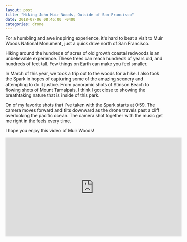 ```yaml
---
layout: post
title: "Hiking John Muir Woods, Outside of San Francisco"
date: 2018-07-06 08:46:00 -0400
categories: drone
---
```

For a humbling and awe inspiring experience, it's hard to beat a visit to Muir Woods National Monument, just a quick drive north of San Francisco.

Hiking around the hundreds of acres of old growth coastal redwoods is an unbelievable experience.  These trees can reach hundreds of years old, and hundreds of feet tall.  Few things on Earth can make you feel smaller.

In March of this year, we took a trip out to the woods for a hike.  I also took the Spark in hopes of capturing some of the amazing scenery and attempting to do it justice.  From panoramic shots of Stinson Beach to flowing shots of Mount Tamalpais, I think I got close to showing the breathtaking nature that is inside of this park.

On of my favorite shots that I've taken with the Spark starts at 0:59.  The camera moves forward and tilts downward as the drone travels past a cliff overlooking the pacific ocean.  The camera shot together with the music get me right in the feels every time. 

I hope you enjoy this video of Muir Woods!

<iframe width="560" height="315" src="https://www.youtube.com/embed/3iCEHAAlcLE" frameborder="0" allow="autoplay; encrypted-media" allowfullscreen></iframe>
